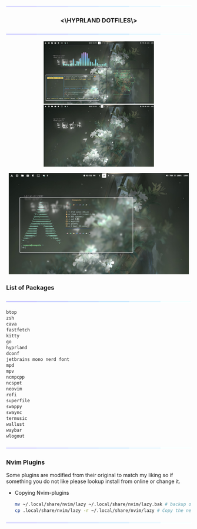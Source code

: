 <div align="center">

<img src="https://github.com/tanshen-kun/dotfiles/blob/main/animated-line.gif" /> 
<h3><\HYPRLAND DOTFILES\></h3> 

<img src="https://github.com/tanshen-kun/dotfiles/blob/main/animated-line.gif" />

</div>


<div align="center">

  <p align="center">
    <img src="https://github.com/tanshen-kun/dotfiles/blob/main/Screenshots/pic1.png" width=300 />
    <img src="https://github.com/tanshen-kun/dotfiles/blob/main/Screenshots/pic2.png" width=300 />
  </p>

   <p align="center"> 
    <img src="https://github.com/tanshen-kun/dotfiles/blob/main/Screenshots/pic3.png" width=490 />
  </p>
</div>

### List of Packages


<img src="https://github.com/tanshen-kun/dotfiles/blob/main/animated-line.gif" />

```pkg
btop
zsh
cava
fastfetch
kitty
go
hyprland
dconf
jetbrains mono nerd font
mpd
mpv
ncmpcpp
ncspot
neovim
rofi
superfile
swappy
swaync
termusic
wallust
waybar
wlogout
```    

<img src="https://github.com/tanshen-kun/dotfiles/blob/main/animated-line.gif" />

### Nvim Plugins 
  <p>Some plugins are modified from their original to match my liking so if something you do not like 
    please lookup install from online or change it.
  </p>

  - Copying Nvim-plugins
    ```bash
    mv ~/.local/share/nvim/lazy ~/.local/share/nvim/lazy.bak # backup original configs
    cp .local/share/nvim/lazy -r ~/.local/share/nvim/lazy # Copy the new plugins 
    ```    


<img src="https://github.com/tanshen-kun/dotfiles/blob/main/animated-line.gif" />


